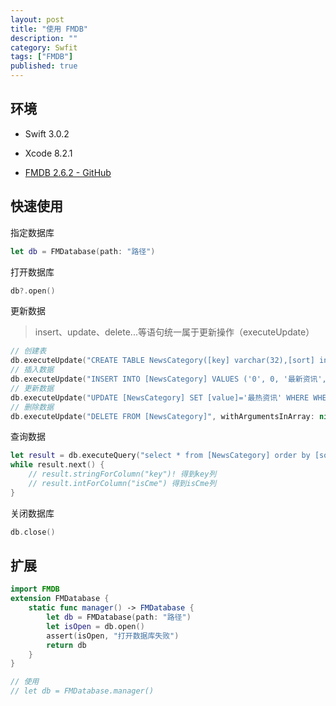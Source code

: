 ```yaml
---
layout: post
title: "使用 FMDB"
description: ""
category: Swfit
tags: ["FMDB"]
published: true
---
```


## 环境

* Swift 3.0.2

* Xcode 8.2.1

* [FMDB 2.6.2 - GitHub](https://github.com/ccgus/fmdb)

## 快速使用

指定数据库

```swift
let db = FMDatabase(path: "路径")
```

打开数据库

```swift
db?.open()
```

更新数据

> insert、update、delete...等语句统一属于更新操作（executeUpdate）

```swift
// 创建表
db.executeUpdate("CREATE TABLE NewsCategory([key] varchar(32),[sort] integer,[value] varchar(500),[type] varchar(30),isFixed integer,isCme integer);", withArgumentsInArray: nil)
// 插入数据
db.executeUpdate("INSERT INTO [NewsCategory] VALUES ('0', 0, '最新资讯', '0', 1, 0);", withArgumentsInArray: nil)
// 更新数据
db.executeUpdate("UPDATE [NewsCategory] SET [value]='最热资讯' WHERE WHERE [key]='0';", withArgumentsInArray: nil)
// 删除数据
db.executeUpdate("DELETE FROM [NewsCategory]", withArgumentsInArray: nil)
```

查询数据

```swift
let result = db.executeQuery("select * from [NewsCategory] order by [sort]", withArgumentsInArray: nil)
while result.next() {
    // result.stringForColumn("key")! 得到key列
    // result.intForColumn("isCme") 得到isCme列
}
```

关闭数据库

```swift
db.close()
```

## 扩展

```swift
import FMDB
extension FMDatabase {
    static func manager() -> FMDatabase {
        let db = FMDatabase(path: "路径")
        let isOpen = db.open()
        assert(isOpen, "打开数据库失败")
        return db
    }
}

// 使用
// let db = FMDatabase.manager()
```